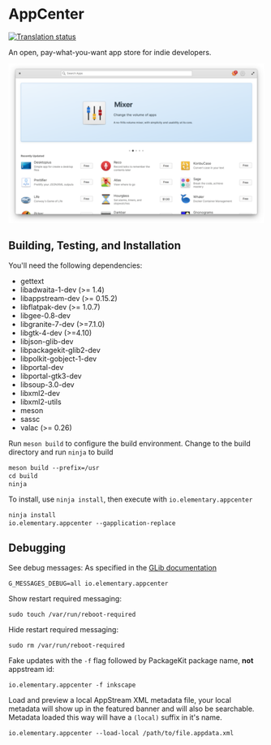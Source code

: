 # AppCenter
[![Translation status](https://l10n.elementary.io/widgets/appcenter/-/svg-badge.svg)](https://l10n.elementary.io/projects/appcenter/?utm_source=widget)

An open, pay-what-you-want app store for indie developers.

![AppCenter Screenshot](data/screenshot.png?raw=true)

## Building, Testing, and Installation

You'll need the following dependencies:
* gettext
* libadwaita-1-dev (>= 1.4)
* libappstream-dev (>= 0.15.2)
* libflatpak-dev (>= 1.0.7)
* libgee-0.8-dev
* libgranite-7-dev (>=7.1.0)
* libgtk-4-dev (>=4.10)
* libjson-glib-dev
* libpackagekit-glib2-dev
* libpolkit-gobject-1-dev
* libportal-dev
* libportal-gtk3-dev
* libsoup-3.0-dev
* libxml2-dev
* libxml2-utils
* meson
* sassc
* valac (>= 0.26)

Run `meson build` to configure the build environment. Change to the build directory and run `ninja` to build

    meson build --prefix=/usr
    cd build
    ninja

To install, use `ninja install`, then execute with `io.elementary.appcenter`

    ninja install
    io.elementary.appcenter --gapplication-replace

## Debugging

See debug messages:
As specified in the [GLib documentation](https://developer.gnome.org/glib/stable/glib-running.html)

    G_MESSAGES_DEBUG=all io.elementary.appcenter

Show restart required messaging:

    sudo touch /var/run/reboot-required

Hide restart required messaging:

    sudo rm /var/run/reboot-required

Fake updates with the `-f` flag followed by PackageKit package name, **not** appstream id:

    io.elementary.appcenter -f inkscape

Load and preview a local AppStream XML metadata file, your local metadata will show up in the featured banner and will also be searchable. Metadata loaded this way will have a `(local)` suffix in it's name.

    io.elementary.appcenter --load-local /path/to/file.appdata.xml
